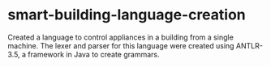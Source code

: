 # smart-building-language-creation

Created a language to control appliances in a building from a single machine. The lexer and parser for this language were created using ANTLR-3.5, a framework in Java to create grammars.
